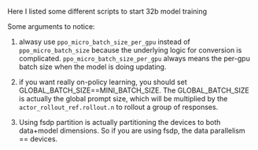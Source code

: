 Here I listed some different scripts to start 32b model training

Some arguments to notice:

1. alwasy use `ppo_micro_batch_size_per_gpu` instead of `ppo_micro_batch_size` because the underlying logic for conversion is complicated. `ppo_micro_batch_size_per_gpu` always means the per-gpu batch size when the model is doing updating.

2. if you want really on-policy learning, you should set GLOBAL_BATCH_SIZE==MINI_BATCH_SIZE. The GLOBAL_BATCH_SIZE is actually the global prompt size, which will be multiplied by the `actor_rollout_ref.rollout.n` to rollout a group of responses.

3. Using fsdp partition is actually partitioning the devices to both data+model dimensions. So if you are using fsdp, the data parallelism == devices.